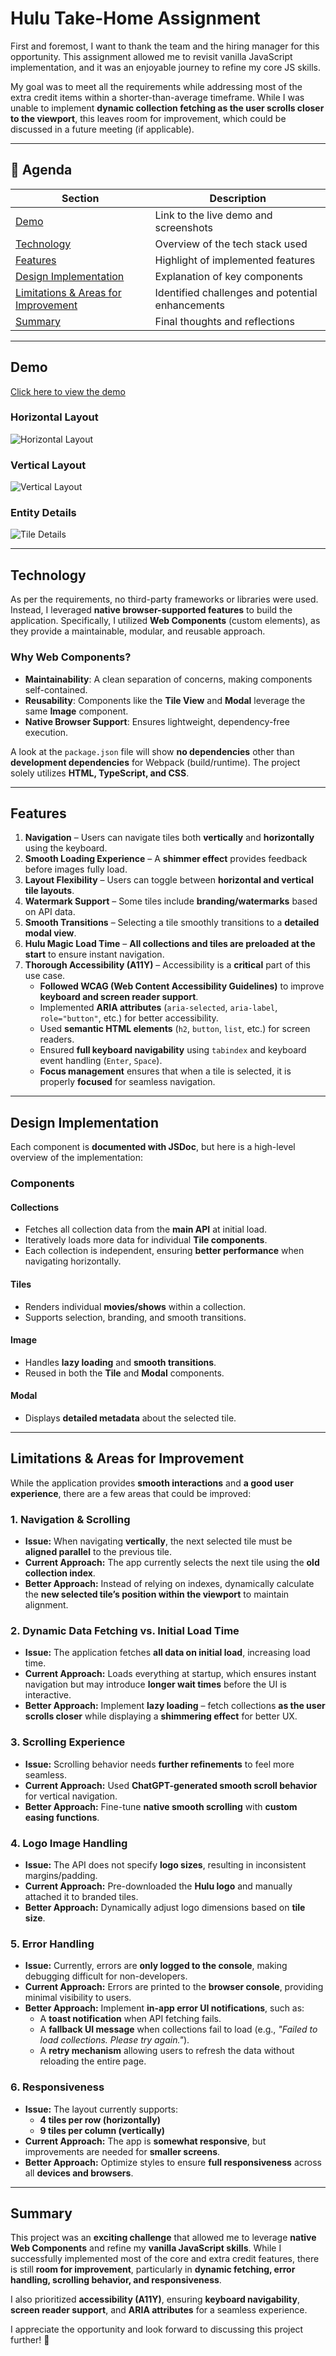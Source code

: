 # Hulu Take-Home Assignment

First and foremost, I want to thank the team and the hiring manager for this opportunity. This assignment allowed me to revisit vanilla JavaScript implementation, and it was an enjoyable journey to refine my core JS skills.

My goal was to meet all the requirements while addressing most of the extra credit items within a shorter-than-average timeframe. While I was unable to implement **dynamic collection fetching as the user scrolls closer to the viewport**, this leaves room for improvement, which could be discussed in a future meeting (if applicable).

---

## 📌 Agenda

| Section                                                                    | Description                                      |
| -------------------------------------------------------------------------- | ------------------------------------------------ |
| [Demo](#demo)                                                              | Link to the live demo and screenshots            |
| [Technology](#technology)                                                  | Overview of the tech stack used                  |
| [Features](#features)                                                      | Highlight of implemented features                |
| [Design Implementation](#design-implementation)                            | Explanation of key components                    |
| [Limitations & Areas for Improvement](#limitations--areas-for-improvement) | Identified challenges and potential enhancements |
| [Summary](#summary)                                                        | Final thoughts and reflections                   |

---

## Demo

[Click here to view the demo](https://akoushke.github.io/hulu/)

### **Horizontal Layout**

![Horizontal Layout](src/assets/readme/horizontal-layout.png)

### **Vertical Layout**

![Vertical Layout](src/assets/readme/vertical-layout.png)

### **Entity Details**

![Tile Details](src/assets/readme/tile-detail.png)

---

## Technology

As per the requirements, no third-party frameworks or libraries were used. Instead, I leveraged **native browser-supported features** to build the application. Specifically, I utilized **Web Components** (custom elements), as they provide a maintainable, modular, and reusable approach.

### **Why Web Components?**

- **Maintainability**: A clean separation of concerns, making components self-contained.
- **Reusability**: Components like the **Tile View** and **Modal** leverage the same **Image** component.
- **Native Browser Support**: Ensures lightweight, dependency-free execution.

A look at the `package.json` file will show **no dependencies** other than **development dependencies** for Webpack (build/runtime). The project solely utilizes **HTML, TypeScript, and CSS**.

---

## Features

1. **Navigation** – Users can navigate tiles both **vertically** and **horizontally** using the keyboard.
2. **Smooth Loading Experience** – A **shimmer effect** provides feedback before images fully load.
3. **Layout Flexibility** – Users can toggle between **horizontal and vertical tile layouts**.
4. **Watermark Support** – Some tiles include **branding/watermarks** based on API data.
5. **Smooth Transitions** – Selecting a tile smoothly transitions to a **detailed modal view**.
6. **Hulu Magic Load Time** – **All collections and tiles are preloaded at the start** to ensure instant navigation.
7. **Thorough Accessibility (A11Y)** – Accessibility is a **critical** part of this use case.
   - **Followed WCAG (Web Content Accessibility Guidelines)** to improve **keyboard and screen reader support**.
   - Implemented **ARIA attributes** (`aria-selected`, `aria-label`, `role="button"`, etc.) for better accessibility.
   - Used **semantic HTML elements** (`h2`, `button`, `list`, etc.) for screen readers.
   - Ensured **full keyboard navigability** using `tabindex` and keyboard event handling (`Enter`, `Space`).
   - **Focus management** ensures that when a tile is selected, it is properly **focused** for seamless navigation.

---

## Design Implementation

Each component is **documented with JSDoc**, but here is a high-level overview of the implementation:

### **Components**

#### **Collections**

- Fetches all collection data from the **main API** at initial load.
- Iteratively loads more data for individual **Tile components**.
- Each collection is independent, ensuring **better performance** when navigating horizontally.

#### **Tiles**

- Renders individual **movies/shows** within a collection.
- Supports selection, branding, and smooth transitions.

#### **Image**

- Handles **lazy loading** and **smooth transitions**.
- Reused in both the **Tile** and **Modal** components.

#### **Modal**

- Displays **detailed metadata** about the selected tile.

---

## Limitations & Areas for Improvement

While the application provides **smooth interactions** and **a good user experience**, there are a few areas that could be improved:

### **1. Navigation & Scrolling**

- **Issue:** When navigating **vertically**, the next selected tile must be **aligned parallel** to the previous tile.
- **Current Approach:** The app currently selects the next tile using the **old collection index**.
- **Better Approach:** Instead of relying on indexes, dynamically calculate the **new selected tile’s position within the viewport** to maintain alignment.

### **2. Dynamic Data Fetching vs. Initial Load Time**

- **Issue:** The application fetches **all data on initial load**, increasing load time.
- **Current Approach:** Loads everything at startup, which ensures instant navigation but may introduce **longer wait times** before the UI is interactive.
- **Better Approach:** Implement **lazy loading** – fetch collections **as the user scrolls closer** while displaying a **shimmering effect** for better UX.

### **3. Scrolling Experience**

- **Issue:** Scrolling behavior needs **further refinements** to feel more seamless.
- **Current Approach:** Used **ChatGPT-generated smooth scroll behavior** for vertical navigation.
- **Better Approach:** Fine-tune **native smooth scrolling** with **custom easing functions**.

### **4. Logo Image Handling**

- **Issue:** The API does not specify **logo sizes**, resulting in inconsistent margins/padding.
- **Current Approach:** Pre-downloaded the **Hulu logo** and manually attached it to branded tiles.
- **Better Approach:** Dynamically adjust logo dimensions based on **tile size**.

### **5. Error Handling**

- **Issue:** Currently, errors are **only logged to the console**, making debugging difficult for non-developers.
- **Current Approach:** Errors are printed to the **browser console**, providing minimal visibility to users.
- **Better Approach:** Implement **in-app error UI notifications**, such as:
  - A **toast notification** when API fetching fails.
  - A **fallback UI message** when collections fail to load (e.g., _"Failed to load collections. Please try again."_).
  - A **retry mechanism** allowing users to refresh the data without reloading the entire page.

### **6. Responsiveness**

- **Issue:** The layout currently supports:
  - **4 tiles per row (horizontally)**
  - **9 tiles per column (vertically)**
- **Current Approach:** The app is **somewhat responsive**, but improvements are needed for **smaller screens**.
- **Better Approach:** Optimize styles to ensure **full responsiveness** across all **devices and browsers**.

---

## Summary

This project was an **exciting challenge** that allowed me to leverage **native Web Components** and refine my **vanilla JavaScript skills**. While I successfully implemented most of the core and extra credit features, there is still **room for improvement**, particularly in **dynamic fetching, error handling, scrolling behavior, and responsiveness**.

I also prioritized **accessibility (A11Y)**, ensuring **keyboard navigability**, **screen reader support**, and **ARIA attributes** for a seamless experience.

I appreciate the opportunity and look forward to discussing this project further! 🚀
